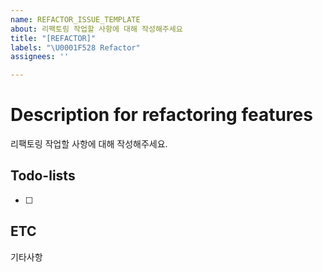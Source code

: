 ```yaml
---
name: REFACTOR_ISSUE_TEMPLATE
about: 리팩토링 작업할 사항에 대해 작성해주세요
title: "[REFACTOR]"
labels: "\U0001F528 Refactor"
assignees: ''

---
```


# Description for refactoring features
리팩토링 작업할 사항에 대해 작성해주세요.

## Todo-lists
- [ ]

## ETC
기타사항
